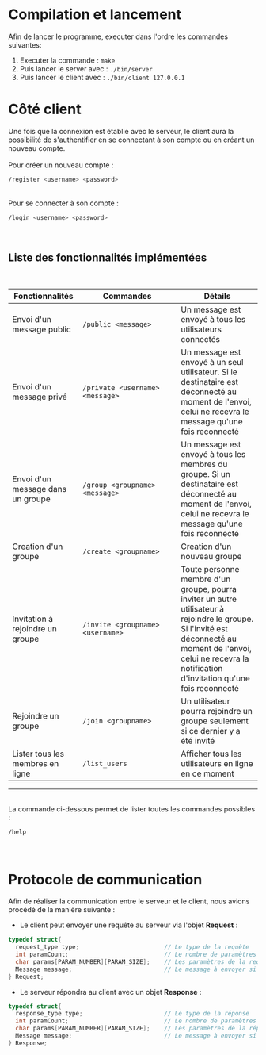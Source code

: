 # Compilation et lancement
Afin de lancer le programme, executer dans l'ordre les commandes suivantes:
1. Executer la commande : ```make```
2. Puis lancer le server avec : ```./bin/server```
3. Puis lancer le client avec : ```./bin/client 127.0.0.1```

# Côté client
Une fois que la connexion est établie avec le serveur, le client aura la possibilité de s'authentifier en se connectant à son compte ou en créant un nouveau compte. <br /> <br />
Pour créer un nouveau compte : 
```sh
/register <username> <password>
```
<br />
Pour se connecter à son compte : 

```sh
/login <username> <password>
```
<br />


## Liste des fonctionnalités implémentées
<br>

| Fonctionnalités | <div style="width:180px">Commandes</div> | Détails |
| --------------- | ----------- |--------- |
|Envoi d'un message public | ```/public <message> ```| Un message est envoyé à tous les utilisateurs connectés  |
|Envoi d'un message privé | ```/private <username> <message>``` | Un message est envoyé à un seul utilisateur. Si le destinataire est déconnecté au moment de l'envoi, celui ne recevra le message qu'une fois reconnecté | 
| Envoi d'un message dans un groupe | ```/group <groupname> <message>``` |Un message est envoyé à tous les membres du groupe. Si un destinataire est déconnecté au moment de l'envoi, celui ne recevra le message qu'une fois reconnecté | 
| Creation d'un groupe | ```/create <groupname>``` |Creation d'un nouveau groupe | 
| Invitation à rejoindre un groupe | ```/invite <groupname> <username>``` |Toute personne membre d'un groupe, pourra inviter un autre utilisateur à rejoindre le groupe. Si l'invité est déconnecté au moment de l'envoi, celui ne recevra la notification d'invitation qu'une fois reconnecté | 
| Rejoindre un groupe | ```/join <groupname>``` |Un utilisateur pourra rejoindre un groupe seulement si ce dernier y a été invité | 
| Lister tous les membres en ligne | ```/list_users ``` |Afficher tous les utilisateurs en ligne en ce moment |
<hr>
<br>
La commande ci-dessous permet de lister toutes les commandes possibles : 

```sh
/help
```
<br />

# Protocole de communication

Afin de réaliser la communication entre le serveur et le client, nous avions procédé de la manière suivante :<br>

- Le client peut envoyer une requête au serveur via l'objet **Request** : 
```c
typedef struct{
  request_type type;                        // Le type de la requête
  int paramCount;                           // Le nombre de paramètres envoyés
  char params[PARAM_NUMBER][PARAM_SIZE];    // Les paramètres de la requête
  Message message;                          // Le message à envoyer si nécessaire
} Request;
```

- Le serveur répondra au client avec un objet **Response** :
```c
typedef struct{
  response_type type;                       // Le type de la réponse
  int paramCount;                           // Le nombre de paramètres envoyés
  char params[PARAM_NUMBER][PARAM_SIZE];    // Les paramètres de la réponse
  Message message;                          // Le message à envoyer si nécessaire
} Response;
```

